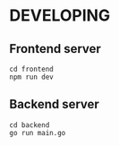 # DEVELOPING

## Frontend server

```
cd frontend
npm run dev
```

## Backend server
```
cd backend
go run main.go
```
